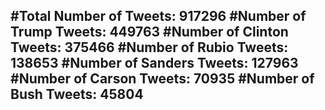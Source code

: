 #Total Number of Tweets: 917296 
#Number of Trump Tweets: 449763
#Number of Clinton Tweets: 375466
#Number of Rubio Tweets: 138653
#Number of Sanders Tweets: 127963
#Number of Carson Tweets: 70935
#Number of Bush Tweets: 45804
---
